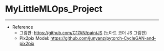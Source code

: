 # MyLittleMLOps_Project
----------------------------------------------


- Reference
    - 그림판: https://github.com/C17AN/paintJS (노마드 코더 JS 그림판)
    - Pix2pix Model: https://github.com/junyanz/pytorch-CycleGAN-and-pix2pix
